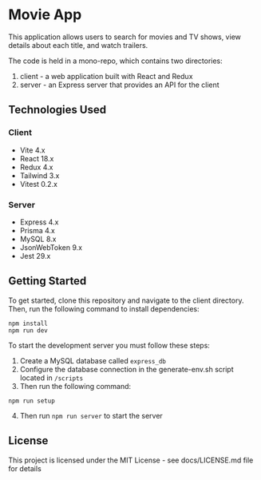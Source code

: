 # Movie App

This application allows users to search for movies and TV shows, view details about each title, and watch trailers.

The code is held in a mono-repo, which contains two directories:

1. client - a web application built with React and Redux
1. server - an Express server that provides an API for the client

## Technologies Used

### Client

- Vite 4.x
- React 18.x
- Redux 4.x
- Tailwind 3.x
- Vitest 0.2.x

### Server

- Express 4.x
- Prisma 4.x
- MySQL 8.x
- JsonWebToken 9.x
- Jest 29.x

## Getting Started

To get started, clone this repository and navigate to the client directory. Then, run the following command to install dependencies:

```
npm install
npm run dev
```

To start the development server you must follow these steps:

1. Create a MySQL database called `express_db`
1. Configure the database connection in the generate-env.sh script located in `/scripts`
1. Then run the following command:

```
npm run setup
```

4. Then run `npm run server` to start the server

## License

This project is licensed under the MIT License - see docs/LICENSE.md file for details
